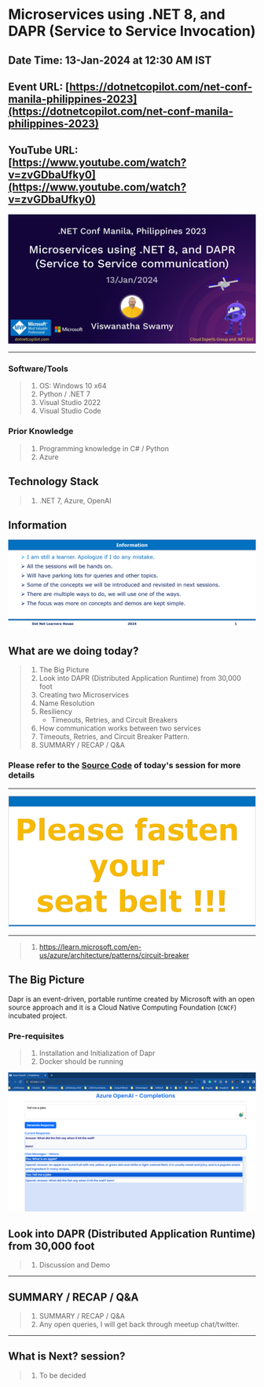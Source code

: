 # Microservices using .NET 8, and DAPR (Service to Service Invocation)

## Date Time: 13-Jan-2024 at 12:30 AM IST

## Event URL: [https://dotnetcopilot.com/net-conf-manila-philippines-2023](https://dotnetcopilot.com/net-conf-manila-philippines-2023)

## YouTube URL: [https://www.youtube.com/watch?v=zvGDbaUfky0](https://www.youtube.com/watch?v=zvGDbaUfky0)

![Viswanatha Swamy P K |150x150](./Documentation/Images/ViswanathaSwamyPK.PNG)

---

### Software/Tools

> 1. OS: Windows 10 x64
> 1. Python / .NET 7
> 1. Visual Studio 2022
> 1. Visual Studio Code

### Prior Knowledge

> 1. Programming knowledge in C# / Python
> 1. Azure

## Technology Stack

> 1. .NET 7, Azure, OpenAI

## Information

![Information | 100x100](../Documentation/Images/Information.PNG)

## What are we doing today?

> 1. The Big Picture
> 1. Look into DAPR (Distributed Application Runtime) from 30,000 foot
> 1. Creating two Microservices
> 1. Name Resolution
> 1. Resiliency
>    - Timeouts, Retries, and Circuit Breakers
> 1. How communication works between two services
> 1. Timeouts, Retries, and Circuit Breaker Pattern.
> 1. SUMMARY / RECAP / Q&A

### Please refer to the [**Source Code**](https://github.com/ViswanathaSwamy-PK-TechSkillz-Academy/learn-azure-openai) of today's session for more details

---

![Information | 100x100](../Documentation/Images/SeatBelt.PNG)

---

> 1. <https://learn.microsoft.com/en-us/azure/architecture/patterns/circuit-breaker>

## The Big Picture

Dapr is an event-driven, portable runtime created by Microsoft with an open source approach and it is a Cloud Native Computing Foundation (`CNCF`) incubated project.

### Pre-requisites

> 1. Installation and Initialization of Dapr
> 1. Docker should be running

![DAPR Service to Service Communication | 100x100](./Documentation/Images/SessionFirstLook.PNG)

## Look into DAPR (Distributed Application Runtime) from 30,000 foot

> 1. Discussion and Demo

---

## SUMMARY / RECAP / Q&A

> 1. SUMMARY / RECAP / Q&A
> 2. Any open queries, I will get back through meetup chat/twitter.

---

## What is Next? session?

> 1. To be decided
